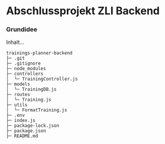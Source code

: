 # Abschlussprojekt ZLI Backend
### Grundidee
Inhalt...
```
trainings-planner-backend
├─ .git
├─ .gitignore
├─ node_modules
├─ controllers
│  └─ TrainingController.js
├─ models
│  └─ TrainingDB.js
├─ routes
│  └─ Training.js
├─ utils
│  └─ FormatTraining.js
├─ .env
├─ index.js
├─ package-lock.json
├─ package.json
├─ README.md


```